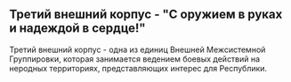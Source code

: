 ## Третий внешний корпус - "С оружием в руках и надеждой в сердце!"
Третий внешний корпус - одна из единиц Внешней Межсистемной Группировки, которая занимается ведением боевых действий на неродных территориях, представляющих интерес для Республики. 